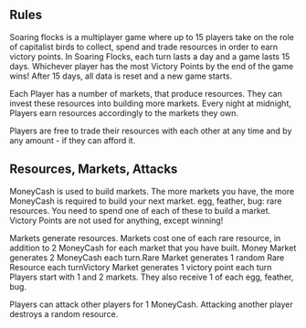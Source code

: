 ## Rules

Soaring flocks is a multiplayer game where up to 15 players take on the role of capitalist birds to collect, spend and trade resources in order to earn victory points. In Soaring Flocks, each turn lasts a day and a game lasts 15 days. Whichever player has the most Victory Points by the end of the game wins! After 15 days, all data is reset and a new game starts.

Each Player has a number of markets, that produce resources. They can invest these resources into building more markets. Every night at midnight, Players earn resources accordingly to the markets they own.

Players are free to trade their resources with each other at any time and by any amount - if they can afford it.

## Resources, Markets, Attacks

MoneyCash is used to build markets. The more markets you have, the more MoneyCash is required to build your next market.
egg, feather, bug: rare resources. You need to spend one of each of these to build a market.
Victory Points are not used for anything, except winning!

Markets generate resources. Markets cost one of each rare resource, in addition to 2 MoneyCash for each market that you have built. Money Market generates 2 MoneyCash each turn.Rare Market generates 1 random Rare Resource each turnVictory Market generates 1 victory point each turn
Players start with 1 and 2 markets. They also receive 1 of each egg, feather, bug.

Players can attack other players for 1 MoneyCash. Attacking another player destroys a random resource.
